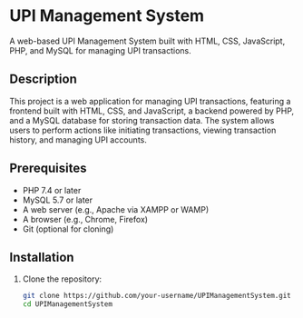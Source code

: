 # UPI Management System

A web-based UPI Management System built with HTML, CSS, JavaScript, PHP, and MySQL for managing UPI transactions.

## Description
This project is a web application for managing UPI transactions, featuring a frontend built with HTML, CSS, and JavaScript, a backend powered by PHP, and a MySQL database for storing transaction data. The system allows users to perform actions like initiating transactions, viewing transaction history, and managing UPI accounts.

## Prerequisites
- PHP 7.4 or later
- MySQL 5.7 or later
- A web server (e.g., Apache via XAMPP or WAMP)
- A browser (e.g., Chrome, Firefox)
- Git (optional for cloning)

## Installation
1. Clone the repository:
   ```bash
   git clone https://github.com/your-username/UPIManagementSystem.git
   cd UPIManagementSystem
